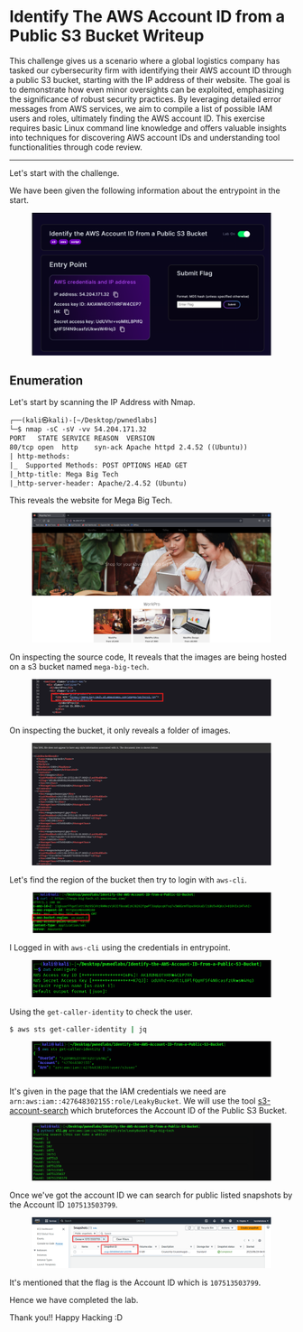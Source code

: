 # Identify The AWS Account ID from a Public S3 Bucket Writeup
This challenge gives us a scenario where a global logistics company has tasked our cybersecurity firm with identifying their AWS account ID through a public S3 bucket, starting with the IP address of their website. The goal is to demonstrate how even minor oversights can be exploited, emphasizing the significance of robust security practices. By leveraging detailed error messages from AWS services, we aim to compile a list of possible IAM users and roles, ultimately finding the AWS account ID. This exercise requires basic Linux command line knowledge and offers valuable insights into techniques for discovering AWS account IDs and understanding tool functionalities through code review.

<hr/>

Let's start with the challenge.

We have been given the following information about the entrypoint in the start.
<figure><img src="../src/Identify-the-AWS-Account-ID-from-a-Public-S3-Bucket/entrypoint.png" alt="Information about the entrypoint."></figure>

## Enumeration
Let's start by scanning the IP Address with Nmap.

```
┌──(kali㉿kali)-[~/Desktop/pwnedlabs]
└─$ nmap -sC -sV -vv 54.204.171.32
PORT   STATE SERVICE REASON  VERSION
80/tcp open  http    syn-ack Apache httpd 2.4.52 ((Ubuntu))
| http-methods: 
|_  Supported Methods: POST OPTIONS HEAD GET
|_http-title: Mega Big Tech
|_http-server-header: Apache/2.4.52 (Ubuntu)
```

This reveals the website for Mega Big Tech. 
<figure><img src="../src/Identify-the-AWS-Account-ID-from-a-Public-S3-Bucket/1.png" alt="Home page of mega big tech."></figure>

On inspecting the source code, It reveals that the images are being hosted on a s3 bucket named `mega-big-tech`.
<figure><img src="../src/Identify-the-AWS-Account-ID-from-a-Public-S3-Bucket/2.png" alt="Source code of the website."></figure>

On inspecting the bucket, it only reveals a folder of images.
<figure><img src="../src/Identify-the-AWS-Account-ID-from-a-Public-S3-Bucket/3.png" alt="Inspection of the bucket to check the contents."></figure>

Let's find the region of the bucket then try to login with `aws-cli`.
<figure><img src="../src/Identify-the-AWS-Account-ID-from-a-Public-S3-Bucket/4.png" alt="Finding region of the AWS Account."></figure>

I Logged in with `aws-cli` using the credentials in entrypoint.
<figure><img src="../src/Identify-the-AWS-Account-ID-from-a-Public-S3-Bucket/5.png" alt="Confiuring aws-cli account."></figure>

Using the `get-caller-identity` to check the user.

```bash
$ aws sts get-caller-identity | jq
```

<figure><img src="../src/Identify-the-AWS-Account-ID-from-a-Public-S3-Bucket/6.png" alt="Enumerating the user information using get-caller-identity."></figure>

It's given in the page that the IAM credentials we need are `arn:aws:iam::427648302155:role/LeakyBucket`.
We will use the tool [s3-account-search](https://github.com/WeAreCloudar/s3-account-search/blob/main/s3_account_search/cli.py) which bruteforces the Account ID of the Public S3 Bucket.

<figure><img src="../src/Identify-the-AWS-Account-ID-from-a-Public-S3-Bucket/7.png" alt="Enumerating account ID using the arn."></figure>

Once we've got the account ID we can search for public listed snapshots by the Account ID `107513503799`.
<figure><img src="../src/Identify-the-AWS-Account-ID-from-a-Public-S3-Bucket/9.png" alt="Public Snapshot with the respective account ID."></figure>

It's mentioned that the flag is the Account ID which is `107513503799`.

Hence we have completed the lab.

Thank you!! Happy Hacking :D    